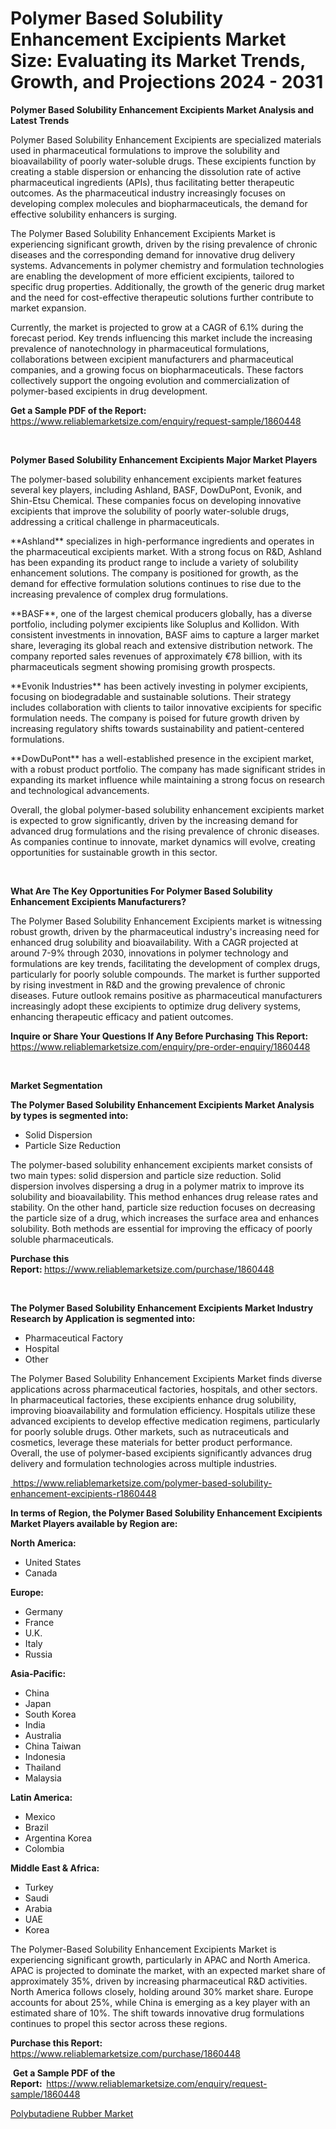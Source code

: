 <p><h1>Polymer Based Solubility Enhancement Excipients Market Size: Evaluating its Market Trends, Growth, and Projections 2024 - 2031</h1></p><p><strong>Polymer Based Solubility Enhancement Excipients Market Analysis and Latest Trends</strong></p>
<p><p>Polymer Based Solubility Enhancement Excipients are specialized materials used in pharmaceutical formulations to improve the solubility and bioavailability of poorly water-soluble drugs. These excipients function by creating a stable dispersion or enhancing the dissolution rate of active pharmaceutical ingredients (APIs), thus facilitating better therapeutic outcomes. As the pharmaceutical industry increasingly focuses on developing complex molecules and biopharmaceuticals, the demand for effective solubility enhancers is surging.</p><p>The Polymer Based Solubility Enhancement Excipients Market is experiencing significant growth, driven by the rising prevalence of chronic diseases and the corresponding demand for innovative drug delivery systems. Advancements in polymer chemistry and formulation technologies are enabling the development of more efficient excipients, tailored to specific drug properties. Additionally, the growth of the generic drug market and the need for cost-effective therapeutic solutions further contribute to market expansion.</p><p>Currently, the market is projected to grow at a CAGR of 6.1% during the forecast period. Key trends influencing this market include the increasing prevalence of nanotechnology in pharmaceutical formulations, collaborations between excipient manufacturers and pharmaceutical companies, and a growing focus on biopharmaceuticals. These factors collectively support the ongoing evolution and commercialization of polymer-based excipients in drug development.</p></p>
<p><strong>Get a Sample PDF of the Report:&nbsp;</strong> <a href="https://www.reliablemarketsize.com/enquiry/request-sample/1860448?utm_campaign=1105&utm_medium=2&utm_source=Github&utm_content=ia&utm_term=07112024&utm_id=polymer-based-solubility-enhancement-excipients">https://www.reliablemarketsize.com/enquiry/request-sample/1860448</a></p>
<p>&nbsp;</p>
<p><strong>Polymer Based Solubility Enhancement Excipients Major Market Players</strong></p>
<p><p>The polymer-based solubility enhancement excipients market features several key players, including Ashland, BASF, DowDuPont, Evonik, and Shin-Etsu Chemical. These companies focus on developing innovative excipients that improve the solubility of poorly water-soluble drugs, addressing a critical challenge in pharmaceuticals.</p><p>**Ashland** specializes in high-performance ingredients and operates in the pharmaceutical excipients market. With a strong focus on R&D, Ashland has been expanding its product range to include a variety of solubility enhancement solutions. The company is positioned for growth, as the demand for effective formulation solutions continues to rise due to the increasing prevalence of complex drug formulations.</p><p>**BASF**, one of the largest chemical producers globally, has a diverse portfolio, including polymer excipients like Soluplus and Kollidon. With consistent investments in innovation, BASF aims to capture a larger market share, leveraging its global reach and extensive distribution network. The company reported sales revenues of approximately €78 billion, with its pharmaceuticals segment showing promising growth prospects.</p><p>**Evonik Industries** has been actively investing in polymer excipients, focusing on biodegradable and sustainable solutions. Their strategy includes collaboration with clients to tailor innovative excipients for specific formulation needs. The company is poised for future growth driven by increasing regulatory shifts towards sustainability and patient-centered formulations.</p><p>**DowDuPont** has a well-established presence in the excipient market, with a robust product portfolio. The company has made significant strides in expanding its market influence while maintaining a strong focus on research and technological advancements.</p><p>Overall, the global polymer-based solubility enhancement excipients market is expected to grow significantly, driven by the increasing demand for advanced drug formulations and the rising prevalence of chronic diseases. As companies continue to innovate, market dynamics will evolve, creating opportunities for sustainable growth in this sector.</p></p>
<p>&nbsp;</p>
<p><strong>What Are The Key Opportunities For Polymer Based Solubility Enhancement Excipients Manufacturers?</strong></p>
<p><p>The Polymer Based Solubility Enhancement Excipients market is witnessing robust growth, driven by the pharmaceutical industry's increasing need for enhanced drug solubility and bioavailability. With a CAGR projected at around 7-9% through 2030, innovations in polymer technology and formulations are key trends, facilitating the development of complex drugs, particularly for poorly soluble compounds. The market is further supported by rising investment in R&D and the growing prevalence of chronic diseases. Future outlook remains positive as pharmaceutical manufacturers increasingly adopt these excipients to optimize drug delivery systems, enhancing therapeutic efficacy and patient outcomes.</p></p>
<p><strong>Inquire or Share Your Questions If Any Before Purchasing This Report:</strong> <a href="https://www.reliablemarketsize.com/enquiry/pre-order-enquiry/1860448?utm_campaign=1105&utm_medium=2&utm_source=Github&utm_content=ia&utm_term=07112024&utm_id=polymer-based-solubility-enhancement-excipients">https://www.reliablemarketsize.com/enquiry/pre-order-enquiry/1860448</a></p>
<p>&nbsp;</p>
<p><strong>Market Segmentation</strong></p>
<p><strong>The Polymer Based Solubility Enhancement Excipients Market Analysis by types is segmented into:</strong></p>
<p><ul><li>Solid Dispersion</li><li>Particle Size Reduction</li></ul></p>
<p><p>The polymer-based solubility enhancement excipients market consists of two main types: solid dispersion and particle size reduction. Solid dispersion involves dispersing a drug in a polymer matrix to improve its solubility and bioavailability. This method enhances drug release rates and stability. On the other hand, particle size reduction focuses on decreasing the particle size of a drug, which increases the surface area and enhances solubility. Both methods are essential for improving the efficacy of poorly soluble pharmaceuticals.</p></p>
<p><strong>Purchase this Report:&nbsp;</strong><a href="https://www.reliablemarketsize.com/purchase/1860448?utm_campaign=1105&utm_medium=2&utm_source=Github&utm_content=ia&utm_term=07112024&utm_id=polymer-based-solubility-enhancement-excipients">https://www.reliablemarketsize.com/purchase/1860448</a></p>
<p>&nbsp;</p>
<p><strong>The Polymer Based Solubility Enhancement Excipients Market Industry Research by Application is segmented into:</strong></p>
<p><ul><li>Pharmaceutical Factory</li><li>Hospital</li><li>Other</li></ul></p>
<p><p>The Polymer Based Solubility Enhancement Excipients Market finds diverse applications across pharmaceutical factories, hospitals, and other sectors. In pharmaceutical factories, these excipients enhance drug solubility, improving bioavailability and formulation efficiency. Hospitals utilize these advanced excipients to develop effective medication regimens, particularly for poorly soluble drugs. Other markets, such as nutraceuticals and cosmetics, leverage these materials for better product performance. Overall, the use of polymer-based excipients significantly advances drug delivery and formulation technologies across multiple industries.</p></p>
<p><a href="https://www.reliablemarketsize.com/polymer-based-solubility-enhancement-excipients-r1860448?utm_campaign=1105&utm_medium=2&utm_source=Github&utm_content=ia&utm_term=07112024&utm_id=polymer-based-solubility-enhancement-excipients">&nbsp;https://www.reliablemarketsize.com/polymer-based-solubility-enhancement-excipients-r1860448</a></p>
<p><strong>In terms of Region, the Polymer Based Solubility Enhancement Excipients Market Players available by Region are:</strong></p>
<p>
    <p> <strong> North America: </strong>
        <ul>
            <li>United States</li>
            <li>Canada</li>
        </ul>
        </p> 
    <p> <strong> Europe: </strong>
        <ul>
            <li>Germany</li>
            <li>France</li>
            <li>U.K.</li>
            <li>Italy</li>
            <li>Russia</li>
        </ul>
        </p> 
    <p> <strong> Asia-Pacific: </strong>
        <ul>
            <li>China</li>
            <li>Japan</li>
            <li>South Korea</li>
            <li>India</li>
            <li>Australia</li>
            <li>China Taiwan</li>
            <li>Indonesia</li>
            <li>Thailand</li>
            <li>Malaysia</li>
        </ul>
        </p> 
    <p> <strong> Latin America: </strong>
        <ul>
            <li>Mexico</li>
            <li>Brazil</li>
            <li>Argentina Korea</li>
            <li>Colombia</li>
        </ul>
        </p> 
    <p> <strong> Middle East & Africa: </strong>
        <ul>
            <li>Turkey</li>
            <li>Saudi</li>
            <li>Arabia</li>
            <li>UAE</li>
            <li>Korea</li>
        </ul>
    </p>
    </p>
<p><p>The Polymer-Based Solubility Enhancement Excipients Market is experiencing significant growth, particularly in APAC and North America. APAC is projected to dominate the market, with an expected market share of approximately 35%, driven by increasing pharmaceutical R&D activities. North America follows closely, holding around 30% market share. Europe accounts for about 25%, while China is emerging as a key player with an estimated share of 10%. The shift towards innovative drug formulations continues to propel this sector across these regions.</p></p>
<p><strong>Purchase this Report: </strong><a href="https://www.reliablemarketsize.com/purchase/1860448?utm_campaign=1105&utm_medium=2&utm_source=Github&utm_content=ia&utm_term=07112024&utm_id=polymer-based-solubility-enhancement-excipients">https://www.reliablemarketsize.com/purchase/1860448</a></p>
<p>&nbsp;<strong>Get a Sample PDF of the Report:&nbsp;&nbsp;</strong><a href="https://www.reliablemarketsize.com/enquiry/request-sample/1860448?utm_campaign=1105&utm_medium=2&utm_source=Github&utm_content=ia&utm_term=07112024&utm_id=polymer-based-solubility-enhancement-excipients">https://www.reliablemarketsize.com/enquiry/request-sample/1860448</a></p>
<p><strong></strong></p>
<p><p><a href="https://github.com/NorbertYates/Market-Research-Report-List-7/blob/main/polybutadiene-rubber-market.md?utm_campaign=1105&utm_medium=2&utm_source=Github&utm_content=ia&utm_term=07112024&utm_id=polymer-based-solubility-enhancement-excipients">Polybutadiene Rubber Market</a></p></p>